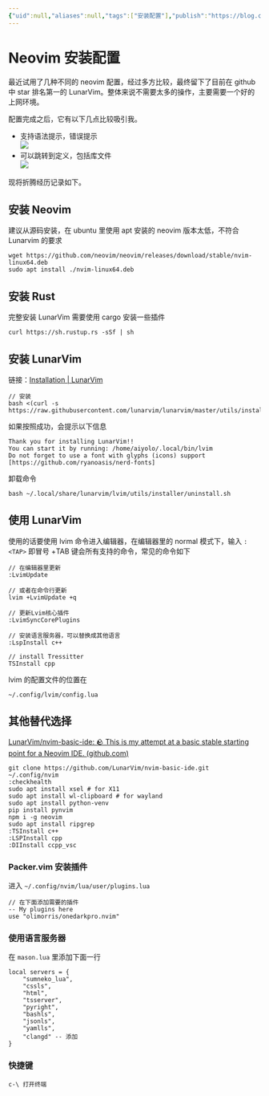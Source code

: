 ```yaml
---
{"uid":null,"aliases":null,"tags":["安装配置"],"publish":"https://blog.csdn.net/aiyolo/article/details/128567132?spm=1001.2014.3001.5501","source":null,"created":"2023-01-05 16:47:11","updated":"2023-03-02 12:22:44","title":"Neovim 安装配置","dg-publish":true,"permalink":"/安装配置/neovim 安装配置/","dgPassFrontmatter":true,"noteIcon":""}
---
```



# Neovim 安装配置

最近试用了几种不同的 neovim 配置，经过多方比较，最终留下了目前在 github 中 star 排名第一的 LunarVim。整体来说不需要太多的操作，主要需要一个好的上网环境。

配置完成之后，它有以下几点比较吸引我。

- 支持语法提示，错误提示  
![](https://i.imgur.com/7XtgFDR.png)
- 可以跳转到定义，包括库文件  
![](https://i.imgur.com/UrB6DFh.png)

现将折腾经历记录如下。

## 安装 Neovim

建议从源码安装，在 ubuntu 里使用 apt 安装的 neovim 版本太低，不符合 Lunarvim 的要求

```
wget https://github.com/neovim/neovim/releases/download/stable/nvim-linux64.deb
sudo apt install ./nvim-linux64.deb
```

## 安装 Rust

完整安装 LunarVim 需要使用 cargo 安装一些插件

```
curl https://sh.rustup.rs -sSf | sh
```

## 安装 LunarVim

链接：[Installation | LunarVim](https://www.lunarvim.org/docs/installation)

```
// 安装
bash <(curl -s https://raw.githubusercontent.com/lunarvim/lunarvim/master/utils/installer/install.sh)
```

如果按照成功，会提示以下信息

```
Thank you for installing LunarVim!!
You can start it by running: /home/aiyolo/.local/bin/lvim
Do not forget to use a font with glyphs (icons) support [https://github.com/ryanoasis/nerd-fonts]
```

卸载命令

```
bash ~/.local/share/lunarvim/lvim/utils/installer/uninstall.sh
```

## 使用 LunarVim

使用的话要使用 lvim 命令进入编辑器，在编辑器里的 normal 模式下，输入 `:<TAP>` 即冒号 +TAB 键会所有支持的命令，常见的命令如下

```
// 在编辑器里更新 
:LvimUpdate 

// 或者在命令行更新
lvim +LvimUpdate +q

// 更新Lvim核心插件
:LvimSyncCorePlugins

// 安装语言服务器，可以替换成其他语言
:LspInstall c++

// install Tressitter
TSInstall cpp
```

lvim 的配置文件的位置在

```
~/.config/lvim/config.lua
```

## 其他替代选择

[LunarVim/nvim-basic-ide: 🪨 This is my attempt at a basic stable starting point for a Neovim IDE. (github.com)](https://github.com/LunarVim/nvim-basic-ide)

```
git clone https://github.com/LunarVim/nvim-basic-ide.git ~/.config/nvim
:checkhealth
sudo apt install xsel # for X11
sudo apt install wl-clipboard # for wayland
sudo apt install python-venv
pip install pynvim
npm i -g neovim
sudo apt install ripgrep
:TSInstall c++ 
:LSPInstall cpp
:DIInstall ccpp_vsc

```

### Packer.vim 安装插件

进入 ` ~/.config/nvim/lua/user/plugins.lua `

```
// 在下面添加需要的插件
-- My plugins here
use "olimorris/onedarkpro.nvim"
```

### 使用语言服务器

在 `mason.lua` 里添加下面一行

```
local servers = {
	"sumneko_lua",
	"cssls",
	"html",
	"tsserver",
	"pyright",
	"bashls",
	"jsonls",
	"yamlls",
    "clangd" -- 添加
}
```

### 快捷键

```
c-\ 打开终端
```
